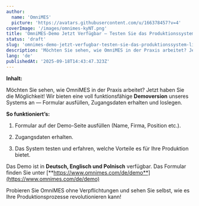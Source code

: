 ```yaml
---
author:
  name: 'OmniMES'
  picture: 'https://avatars.githubusercontent.com/u/166378457?v=4'
coverImage: '/images/omnimes-kyNT.png'
title: 'OmniMES-Demo Jetzt Verfügbar – Testen Sie das Produktionssystem Live!'
status: 'draft'
slug: 'omnimes-demo-jetzt-verfugbar-testen-sie-das-produktionssystem-live'
description: 'Möchten Sie sehen, wie OmniMES in der Praxis arbeitet? Jetzt haben Sie die Möglichkeit! Wir bieten eine voll funktionsfähige Demoversion unseres Systems an — Formular ausfüllen, Zugangsdaten erhalten und loslegen.'
lang: 'de'
publishedAt: '2025-09-18T14:43:47.323Z'
---
```


**Inhalt:**

Möchten Sie sehen, wie OmniMES in der Praxis arbeitet? Jetzt haben Sie die Möglichkeit! Wir bieten eine voll funktionsfähige **Demoversion** unseres Systems an — Formular ausfüllen, Zugangsdaten erhalten und loslegen.

**So funktioniert’s:**

1. Formular auf der Demo-Seite ausfüllen (Name, Firma, Position etc.).

2. Zugangsdaten erhalten.

3. Das System testen und erfahren, welche Vorteile es für Ihre Produktion bietet.

Das Demo ist in **Deutsch, Englisch und Polnisch** verfügbar. Das Formular finden Sie unter [**https://www.omnimes.com/de/demo**](https://www.omnimes.com/de/demo)

Probieren Sie OmniMES ohne Verpflichtungen und sehen Sie selbst, wie es Ihre Produktionsprozesse revolutionieren kann!